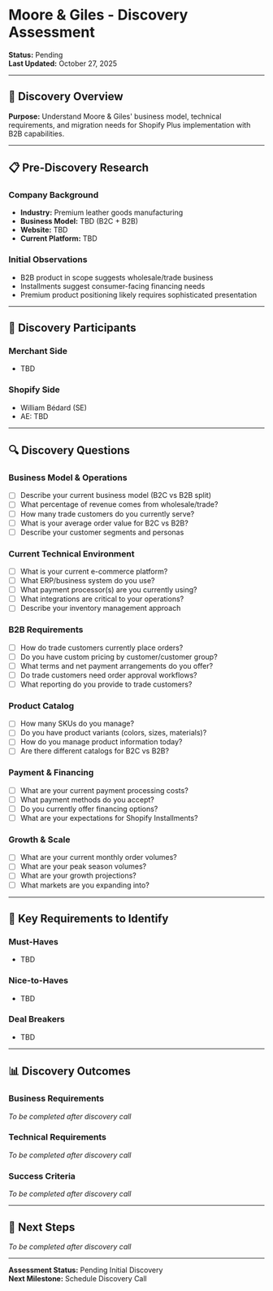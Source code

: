 # Moore & Giles - Discovery Assessment

**Status:** Pending  
**Last Updated:** October 27, 2025

---

## 🎯 Discovery Overview

**Purpose:** Understand Moore & Giles' business model, technical requirements, and migration needs for Shopify Plus implementation with B2B capabilities.

---

## 📋 Pre-Discovery Research

### Company Background
- **Industry:** Premium leather goods manufacturing
- **Business Model:** TBD (B2C + B2B)
- **Website:** TBD
- **Current Platform:** TBD

### Initial Observations
- B2B product in scope suggests wholesale/trade business
- Installments suggest consumer-facing financing needs
- Premium product positioning likely requires sophisticated presentation

---

## 👥 Discovery Participants

### Merchant Side
- TBD

### Shopify Side
- William Bédard (SE)
- AE: TBD

---

## 🔍 Discovery Questions

### Business Model & Operations
- [ ] Describe your current business model (B2C vs B2B split)
- [ ] What percentage of revenue comes from wholesale/trade?
- [ ] How many trade customers do you currently serve?
- [ ] What is your average order value for B2C vs B2B?
- [ ] Describe your customer segments and personas

### Current Technical Environment
- [ ] What is your current e-commerce platform?
- [ ] What ERP/business system do you use?
- [ ] What payment processor(s) are you currently using?
- [ ] What integrations are critical to your operations?
- [ ] Describe your inventory management approach

### B2B Requirements
- [ ] How do trade customers currently place orders?
- [ ] Do you have custom pricing by customer/customer group?
- [ ] What terms and net payment arrangements do you offer?
- [ ] Do trade customers need order approval workflows?
- [ ] What reporting do you provide to trade customers?

### Product Catalog
- [ ] How many SKUs do you manage?
- [ ] Do you have product variants (colors, sizes, materials)?
- [ ] How do you manage product information today?
- [ ] Are there different catalogs for B2C vs B2B?

### Payment & Financing
- [ ] What are your current payment processing costs?
- [ ] What payment methods do you accept?
- [ ] Do you currently offer financing options?
- [ ] What are your expectations for Shopify Installments?

### Growth & Scale
- [ ] What are your current monthly order volumes?
- [ ] What are your peak season volumes?
- [ ] What are your growth projections?
- [ ] What markets are you expanding into?

---

## 🎯 Key Requirements to Identify

### Must-Haves
- TBD

### Nice-to-Haves
- TBD

### Deal Breakers
- TBD

---

## 📊 Discovery Outcomes

### Business Requirements
*To be completed after discovery call*

### Technical Requirements
*To be completed after discovery call*

### Success Criteria
*To be completed after discovery call*

---

## 🚀 Next Steps

*To be completed after discovery call*

---

**Assessment Status:** Pending Initial Discovery  
**Next Milestone:** Schedule Discovery Call

